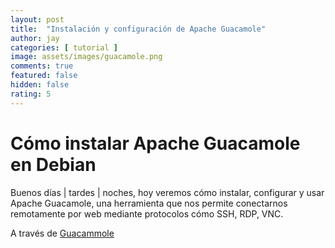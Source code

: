 ```yaml
---
layout: post
title:  "Instalación y configuración de Apache Guacamole"
author: jay
categories: [ tutorial ]
image: assets/images/guacamole.png
comments: true
featured: false
hidden: false
rating: 5
---
```


# Cómo instalar Apache Guacamole en Debian

Buenos días | tardes | noches, hoy veremos cómo instalar, configurar y usar Apache Guacamole, una herramienta que nos permite conectarnos remotamente por web mediante protocolos cómo SSH, RDP, VNC.

A través de [Guacammole](http://openbinary20.com/2018/03/24/apache-guacamole/)